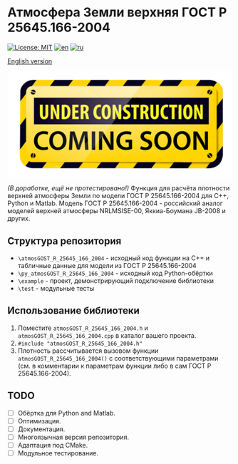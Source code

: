 # Атмосфера Земли верхняя ГОСТ Р 25645.166-2004

[![License: MIT](https://img.shields.io/badge/License-MIT-yellow.svg)](https://opensource.org/licenses/MIT) [![en](https://img.shields.io/badge/lang-en-green.svg)](README.EN.md) [![ru](https://img.shields.io/badge/lang-ru-green.svg)](README.md)

[English version](README.EN.md)

![В разработке](under_construction.png)

*(В доработке, ещё не протестировано!)* Функция для расчёта плотности верхней атмосферы Земли по модели ГОСТ Р 25645.166-2004 для C++, Python и Matlab. Модель ГОСТ Р 25645.166-2004 - российский аналог моделей верхней атмосферы NRLMSISE-00, Яккиа-Боумана JB-2008 и других.

## Структура репозитория

- `\atmosGOST_R_25645_166_2004` - исходный код функции на C++ и табличные данные для модели из ГОСТ Р 25645.166-2004
- `\py_atmosGOST_R_25645_166_2004` - исходный код Python-обёртки
- `\example` - проект, демонстрирующий подключение библиотеки
- `\test` - модульные тесты

## Использование библиотеки

1. Поместите `atmosGOST_R_25645_166_2004.h` и `atmosGOST_R_25645_166_2004.cpp` в каталог вашего проекта.
2. `#include "atmosGOST_R_25645_166_2004.h"`
3. Плотность рассчитывается вызовом функции `atmosGOST_R_25645_166_2004()` с соответствующими параметрами (см. в комментарии к параметрам функции либо в сам ГОСТ Р 25645.166-2004).

## TODO

- [ ] Обёртка для Python and Matlab.
- [ ] Оптимизация.
- [ ] Документация.
- [ ] Многоязычная версия репозитория.
- [ ] Адаптация под CMake.
- [ ] Модульное тестирование.
